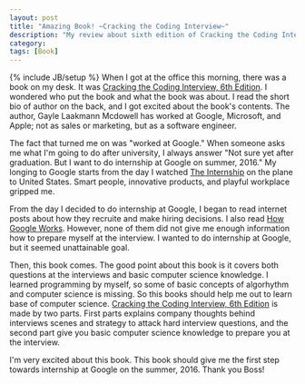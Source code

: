 ```yaml
---
layout: post
title: "Amazing Book! ~Cracking the Coding Interview~"
description: "My review about sixth edition of Cracking the Coding Interview"
category: 
tags: [Book]
---
```

{% include JB/setup %}
When I got at the office this morning, there was a book on my desk. It was [Cracking the Coding Interview, 6th Edition](http://www.amazon.com/Cracking-Coding-Interview-6th-Edition/dp/0984782850). I wondered who put the book and what the book was about. I read the short bio of author on the back, and I got excited about the book's contents. The author, Gayle Laakmann Mcdowell has worked at Google, Microsoft, and Apple; not as sales or marketing, but as a software engineer. 

The fact that turned me on was "worked at Google." When someone asks me what I'm going to do after university, I always answer "Not sure yet after graduation. But I want to do internship at Google on summer, 2016." My longing to Google starts from the day I watched [The Internship](http://www.imdb.com/title/tt2234155/) on the plane to United States. Smart people, innovative products, and playful workplace gripped me. 

From the day I decided to do internship at Google, I began to read internet posts about how they recruite and make hiring decisions. I also read [How Google Works](http://www.amazon.com/How-Google-Works-Eric-Schmidt/dp/1455582344). However, none of them did not give me enough information how to prepare myself at the interview. I wanted to do internship at Google, but it seemed unattainable goal.

Then, this book comes. The good point about this book is it covers both questions at the interviews and basic computer science knowledge. I learned programming by myself, so some of basic concepts of algorhythm and computer science is missing. So this books should help me out to learn base of computer science. [Cracking the Coding Interview, 6th Edition](http://www.amazon.com/Cracking-Coding-Interview-6th-Edition/dp/0984782850) is made by two parts. First parts explains company thoughts behind interviews scenes and strategy to attack hard interview questions, and the second part give you basic computer science knowledge to prepare you at the interview.

I'm very excited about this book. This book should give me the first step towards internship at Google on the summer, 2016. Thank you Boss!